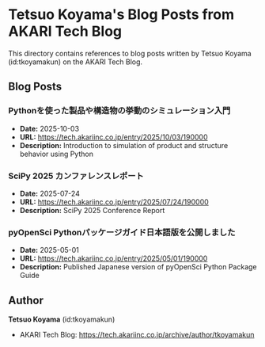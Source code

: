 # Tetsuo Koyama's Blog Posts from AKARI Tech Blog

This directory contains references to blog posts written by Tetsuo Koyama (id:tkoyamakun) on the AKARI Tech Blog.

## Blog Posts

### Pythonを使った製品や構造物の挙動のシミュレーション入門

- **Date:** 2025-10-03
- **URL:** https://tech.akariinc.co.jp/entry/2025/10/03/190000
- **Description:** Introduction to simulation of product and structure behavior using Python

### SciPy 2025 カンファレンスレポート

- **Date:** 2025-07-24
- **URL:** https://tech.akariinc.co.jp/entry/2025/07/24/190000
- **Description:** SciPy 2025 Conference Report

### pyOpenSci Pythonパッケージガイド日本語版を公開しました

- **Date:** 2025-05-01
- **URL:** https://tech.akariinc.co.jp/entry/2025/05/01/190000
- **Description:** Published Japanese version of pyOpenSci Python Package Guide

## Author

**Tetsuo Koyama** (id:tkoyamakun)

- AKARI Tech Blog: https://tech.akariinc.co.jp/archive/author/tkoyamakun
